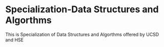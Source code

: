 # Specialization-Data Structures and Algorthms
This is Specialization of Data Structures and Algorthms offered by UCSD and HSE
